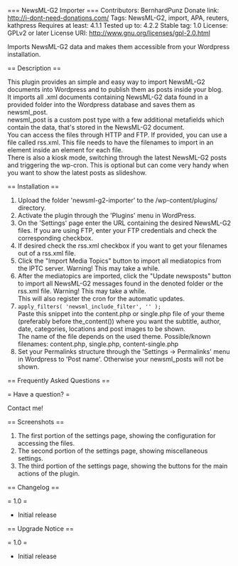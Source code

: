 === NewsML-G2 Importer ===
Contributors: BernhardPunz
Donate link: http://i-dont-need-donations.com/
Tags: NewsML-G2, import, APA, reuters, kathpress
Requires at least: 4.1.1
Tested up to: 4.2.2
Stable tag: 1.0
License: GPLv2 or later
License URI: http://www.gnu.org/licenses/gpl-2.0.html

Imports NewsML-G2 data and makes them accessible from your Wordpress installation.

== Description ==

This plugin provides an simple and easy way to import NewsML-G2 documents into Wordpress and to publish them as posts inside your blog.  
It imports all .xml documents containing NewsML-G2 data found in a provided folder into the Wordpress database and saves them as newsml_post.  
newsml_post is a custom post type with a few additional metafields which contain the data, that's stored in the NewsML-G2 document.  
You can access the files through HTTP and FTP. If provided, you can use a file called rss.xml. This file needs to have the filenames to import in an <item> element inside an <link> element for each file.  
There is also a kiosk mode, switching through the latest NewsML-G2 posts and triggering the wp-cron. This is optional but can come very handy when you want to show the latest posts as slideshow.


== Installation ==

1. Upload the folder 'newsml-g2-importer' to the /wp-content/plugins/ directory.
2. Activate the plugin through the 'Plugins' menu in WordPress.
3. On the 'Settings' page enter the URL containing the desired NewsML-G2 files. If you are using FTP, enter your FTP credentials and check the corresponding checkbox.
4. If desired check the rss.xml checkbox if you want to get your filenames out of a rss.xml file.
5. Click the "Import Media Topics" button to import all mediatopics from the IPTC server. Warning! This may take a while.   
6. After the mediatopics are imported, click the "Update newsposts" button to import all NewsML-G2 messages found in the denoted folder or the rss.xml file. Warning! This may take a while.      
   This will also register the cron for the automatic updates. 
7. `apply_filters( 'newsml_include_filter', '' );`    
   Paste this snippet into the content.php or single.php file of your theme (preferably before the_content()) where you want the subtitle, author, date, categories, locations and post images to be shown.    
   The name of the file depends on the used theme.
   Possible/known filenames: content.php, single.php, content-single.php
8. Set your Permalinks structure through the 'Settings -> Permalinks' menu in Wordpress to 'Post name'. Otherwise your newsml_posts will not be shown.
 

== Frequently Asked Questions ==

= Have a question? =

Contact me!


== Screenshots ==

1. The first portion of the settings page, showing the configuration for accessing the files.
2. The second portion of the settings page, showing miscellaneous settings.
3. The third portion of the settings page, showing the buttons for the main actions of the plugin. 

== Changelog ==

= 1.0 =
* Initial release


== Upgrade Notice ==

= 1.0 = 
* Initial release
